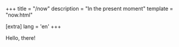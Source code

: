 +++
title = "/now"
description = "In the present moment"
template = "now.html"

[extra]
lang = 'en'
+++

Hello, there!